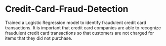 # Credit-Card-Fraud-Detection
Trained a Logistic Regression model to identify fraudulent credit card transactions. It is important that credit card companies are able to recognize fraudulent credit card transactions so that customers are not charged for items that they did not purchase.

